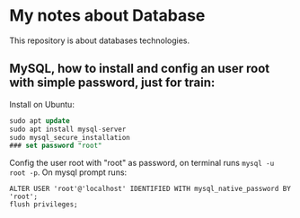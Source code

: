 # My notes about Database

This repository is about databases technologies.

## MySQL, how to install and config an user root with simple password, just for train:
Install on Ubuntu:
```sql
sudo apt update
sudo apt install mysql-server
sudo mysql_secure_installation
### set password "root"
```

Config the user root with "root" as password, on terminal runs `mysql -u root -p`. On mysql prompt runs:
```mysql
ALTER USER 'root'@'localhost' IDENTIFIED WITH mysql_native_password BY 'root';
flush privileges;
```
